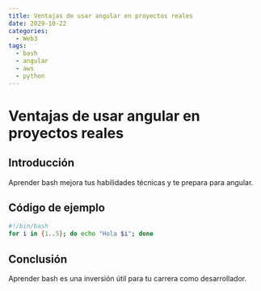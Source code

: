 ```yaml
---
title: Ventajas de usar angular en proyectos reales
date: 2029-10-22
categories:
  - Web3
tags:
  - bash
  - angular
  - aws
  - python
---
```


# Ventajas de usar angular en proyectos reales

## Introducción

Aprender bash mejora tus habilidades técnicas y te prepara para angular.

## Código de ejemplo

```bash
#!/bin/bash
for i in {1..5}; do echo "Hola $i"; done
```

## Conclusión

Aprender bash es una inversión útil para tu carrera como desarrollador.
